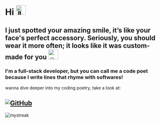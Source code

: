 # Hi <picture><source srcset="https://fonts.gstatic.com/s/e/notoemoji/latest/1f44b/512.webp" type="image/webp"><img src="https://fonts.gstatic.com/s/e/notoemoji/latest/1f44b/512.gif" alt="👋" width="32" height="32">
</picture>

## I just spotted your amazing smile, it’s like your face's perfect accessory. Seriously, you should wear it more often; it looks like it was custom-made for you <picture> <source srcset="https://fonts.gstatic.com/s/e/notoemoji/latest/263a_fe0f/512.webp" type="image/webp"><img src="https://fonts.gstatic.com/s/e/notoemoji/latest/263a_fe0f/512.gif" alt="☺" width="32" height="32">
</picture>

### I'm a full-stack developer, but you can call me a code poet because I write lines that rhyme with softwares!
wanna dive deeper into my coding poetry, take a look at:

[![GitHub](https://img.icons8.com/?size=100&id=3685&format=png&color=000000)](https://smailya.github.io/My-Website/)
-



<img src="https://github-readme-streak-stats.herokuapp.com/?user=Smailya&theme=tokyonight" alt="mystreak"/>

<!--
- [![LinkedIn](https://img.shields.io/badge/LinkedIn-Profile-blue?style=for-the-badge&logo=linkedin&logoColor=white)](https://www.linkedin.com/in/ismail-cisse/)

**Smailya/Smailya** is a ✨ _special_ ✨ repository because its `README.md` (this file) appears on your GitHub profile.

Here are some ideas to get you started:

- 🔭 I’m currently working on ...
- 🌱 I’m currently learning ...
- 👯 I’m looking to collaborate on ...
- 🤔 I’m looking for help with ...
- 💬 Ask me about ...
- 📫 How to reach me: ...
- 😄 Pronouns: ...
- ⚡ Fun fact: ...
-->
